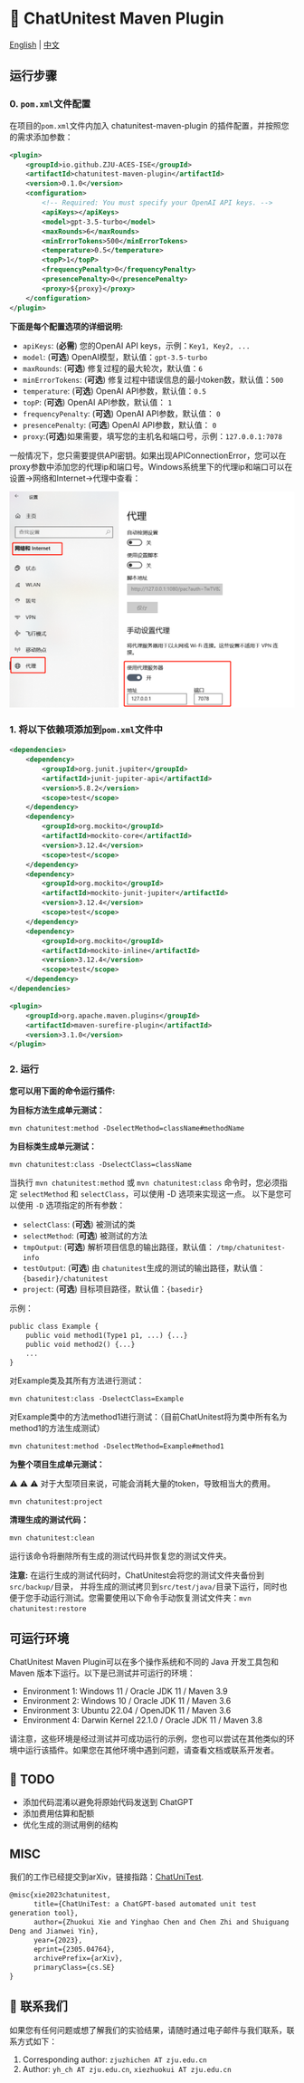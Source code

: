 # :mega: ChatUnitest Maven Plugin

[English](./README.md) | [中文](./Readme_zh.md)

## 运行步骤

### 0. `pom.xml`文件配置

在项目的`pom.xml`文件内加入 chatunitest-maven-plugin 的插件配置，并按照您的需求添加参数：
```xml
<plugin>
    <groupId>io.github.ZJU-ACES-ISE</groupId>
    <artifactId>chatunitest-maven-plugin</artifactId>
    <version>0.1.0</version>
    <configuration>
        <!-- Required: You must specify your OpenAI API keys. -->
        <apiKeys></apiKeys>
        <model>gpt-3.5-turbo</model>
        <maxRounds>6</maxRounds>
        <minErrorTokens>500</minErrorTokens>
        <temperature>0.5</temperature>
        <topP>1</topP>
        <frequencyPenalty>0</frequencyPenalty>
        <presencePenalty>0</presencePenalty>
        <proxy>${proxy}</proxy>
    </configuration>
</plugin>
```

**下面是每个配置选项的详细说明:**

- `apiKeys`: (**必需**) 您的OpenAI API keys，示例：`Key1, Key2, ...`
- `model`: (**可选**) OpenAI模型，默认值：`gpt-3.5-turbo`
- `maxRounds`: (**可选**) 修复过程的最大轮次，默认值：`6`
- `minErrorTokens`: (**可选**) 修复过程中错误信息的最小token数，默认值：`500`
- `temperature`: (**可选**) OpenAI API参数，默认值：`0.5`
- `topP`: (**可选**) OpenAI API参数，默认值： `1`
- `frequencyPenalty`: (**可选**) OpenAI API参数，默认值： `0`
- `presencePenalty`: (**可选**) OpenAI API参数，默认值： `0`
- `proxy`:(**可选**)如果需要，填写您的主机名和端口号，示例：`127.0.0.1:7078`

一般情况下，您只需要提供API密钥。如果出现APIConnectionError，您可以在proxy参数中添加您的代理ip和端口号。Windows系统里下的代理ip和端口可以在设置->网络和Internet->代理中查看：

![img.png](src/main/resources/img/win_proxy.png)

### 1. 将以下依赖项添加到`pom.xml`文件中
```xml
<dependencies>
    <dependency>
        <groupId>org.junit.jupiter</groupId>
        <artifactId>junit-jupiter-api</artifactId>
        <version>5.8.2</version>
        <scope>test</scope>
    </dependency>
    <dependency>
        <groupId>org.mockito</groupId>
        <artifactId>mockito-core</artifactId>
        <version>3.12.4</version>
        <scope>test</scope>
    </dependency>
    <dependency>
        <groupId>org.mockito</groupId>
        <artifactId>mockito-junit-jupiter</artifactId>
        <version>3.12.4</version>
        <scope>test</scope>
    </dependency>
    <dependency>
        <groupId>org.mockito</groupId>
        <artifactId>mockito-inline</artifactId>
        <version>3.12.4</version>
        <scope>test</scope>
    </dependency>
</dependencies>
```

```xml
<plugin>
    <groupId>org.apache.maven.plugins</groupId>
    <artifactId>maven-surefire-plugin</artifactId>
    <version>3.1.0</version>
</plugin>
```

### 2. 运行

**您可以用下面的命令运行插件:**

**为目标方法生成单元测试：**

```shell
mvn chatunitest:method -DselectMethod=className#methodName
```

**为目标类生成单元测试：**

```shell
mvn chatunitest:class -DselectClass=className
```

当执行 `mvn chatunitest:method` 或 `mvn chatunitest:class` 命令时，您必须指定 `selectMethod` 和 `selectClass`，可以使用 -D 选项来实现这一点。
以下是您可以使用 `-D` 选项指定的所有参数：

- `selectClass`: (**可选**) 被测试的类
- `selectMethod`: (**可选**) 被测试的方法
- `tmpOutput`: (**可选**) 解析项目信息的输出路径，默认值： `/tmp/chatunitest-info`
- `testOutput`: (**可选**) 由 `chatunitest`生成的测试的输出路径，默认值：`{basedir}/chatunitest`
- `project`: (**可选**) 目标项目路径，默认值：`{basedir}`

示例：

```
public class Example {
    public void method1(Type1 p1, ...) {...}
    public void method2() {...}
    ...
}
```

对Example类及其所有方法进行测试：

```shell
mvn chatunitest:class -DselectClass=Example
```

对Example类中的方法method1进行测试：（目前ChatUnitest将为类中所有名为method1的方法生成测试）

```shell
mvn chatunitest:method -DselectMethod=Example#method1
```

**为整个项目生成单元测试：**

:warning: :warning: :warning: 对于大型项目来说，可能会消耗大量的token，导致相当大的费用。

```shell
mvn chatunitest:project
```

**清理生成的测试代码：**

```shell
mvn chatunitest:clean
```

运行该命令将删除所有生成的测试代码并恢复您的测试文件夹。

**注意:** 在运行生成的测试代码时，ChatUnitest会将您的测试文件夹备份到`src/backup/`目录，
并将生成的测试拷贝到`src/test/java/`目录下运行，同时也便于您手动运行测试。您需要使用以下命令手动恢复测试文件夹：`mvn chatunitest:restore`

## 可运行环境

ChatUnitest Maven Plugin可以在多个操作系统和不同的 Java 开发工具包和 Maven 版本下运行。以下是已测试并可运行的环境：

- Environment 1: Windows 11 / Oracle JDK 11 / Maven 3.9
- Environment 2: Windows 10 / Oracle JDK 11 / Maven 3.6
- Environment 3: Ubuntu 22.04 / OpenJDK 11 / Maven 3.6
- Environment 4: Darwin Kernel 22.1.0 / Oracle JDK 11 / Maven 3.8

请注意，这些环境是经过测试并可成功运行的示例，您也可以尝试在其他类似的环境中运行该插件。如果您在其他环境中遇到问题，请查看文档或联系开发者。

## :construction: TODO

- 添加代码混淆以避免将原始代码发送到 ChatGPT
- 添加费用估算和配额
- 优化生成的测试用例的结构

## MISC

我们的工作已经提交到arXiv，链接指路：[ChatUniTest](https://arxiv.org/abs/2305.04764).

```
@misc{xie2023chatunitest,
      title={ChatUniTest: a ChatGPT-based automated unit test generation tool}, 
      author={Zhuokui Xie and Yinghao Chen and Chen Zhi and Shuiguang Deng and Jianwei Yin},
      year={2023},
      eprint={2305.04764},
      archivePrefix={arXiv},
      primaryClass={cs.SE}
}
```

## :email: 联系我们

如果您有任何问题或想了解我们的实验结果，请随时通过电子邮件与我们联系，联系方式如下：

1. Corresponding author: `zjuzhichen AT zju.edu.cn`
2. Author: `yh_ch AT zju.edu.cn`, `xiezhuokui AT zju.edu.cn`









